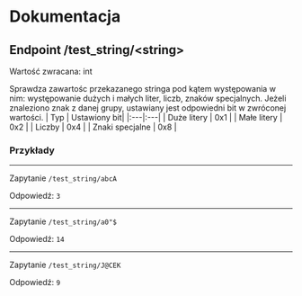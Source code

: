 # Dokumentacja
## Endpoint /test_string/\<string\>

Wartość zwracana: int

Sprawdza zawartośc przekazanego stringa pod kątem występowania w nim: występowanie dużych i małych liter, liczb, znaków specjalnych.
Jeżeli znaleziono znak z danej grupy, ustawiany jest odpowiedni bit w zwróconej wartości.
| Typ | Ustawiony bit|
|:---|:---|
| Duże litery     | 0x1 |
| Małe litery     | 0x2 |
| Liczby          | 0x4 |
| Znaki specjalne | 0x8 |

### Przykłady
---
Zapytanie `/test_string/abcA`

Odpowiedź: `3`

---
Zapytanie `/test_string/a0"$`

Odpowiedź: `14`

---
Zapytanie `/test_string/J@CEK`

Odpowiedź: `9`

